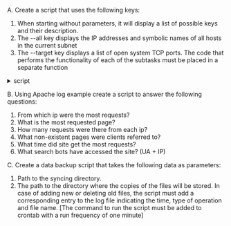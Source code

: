 A. Create a script that uses the following keys:
1. When starting without parameters, it will display a list of possible keys and their description.
2. The --all key displays the IP addresses and symbolic names of all hosts in the current subnet
3. The --target key displays a list of open system TCP ports.
The code that performs the functionality of each of the subtasks must be placed in a separate function


<details>
  <summary>script</summary>
  ```bash
  #!/bin/bash

dir1=$1
 
 dir2=$2
 
function rmold(){
 
for i in $(diff $1 $2  |awk -v var="$2:" '(var==$3) {print $4}')
 
do
 
if [ -f $2/$i  ] ; then
  if [ $i != "backup.log" ] ; then
rm  -f $2/$i
echo "[ $(date) ] delete file $i"  >> $2/backup.log
   fi
elif [ -d $2/$i ] ; then
rm  -r $2/$i
echo "[ $(date) ] delete directory $i"  >>  $2/backup.log
fi
done
}

function copynew(){
for i in $(diff $1 $2  |awk -v var="$1:" '(var==$3) {print $4}')
do
if [ -f $1/$i ] ; then
cp $1/$i $2
echo "[ $(date) ] create file $i"  >> $2/backup.log
elif  [ -d $1/$i ] ; then
cp -r $1/$i $2
echo "[ $(date) ] create directory $i"   >> $2/backup.log
fi
done
}

copynew $dir1 $dir2
rmold $dir1 $dir2.
```  
  ```javascript
  console.log("I'm a code block!");
  ```
  
</details>
   

B. Using Apache log example create a script to answer the following questions:
1. From which ip were the most requests?
2. What is the most requested page?
3. How many requests were there from each ip?
4. What non-existent pages were clients referred to?
5. What time did site get the most requests?
6. What search bots have accessed the site? (UA + IP)



C. Create a data backup script that takes the following data as parameters:
1. Path to the syncing directory.
2. The path to the directory where the copies of the files will be stored.
In case of adding new or deleting old files, the script must add a corresponding entry to the log file indicating the time, type of operation and file name. [The command to run the script must be added to crontab with a run frequency of one minute]
